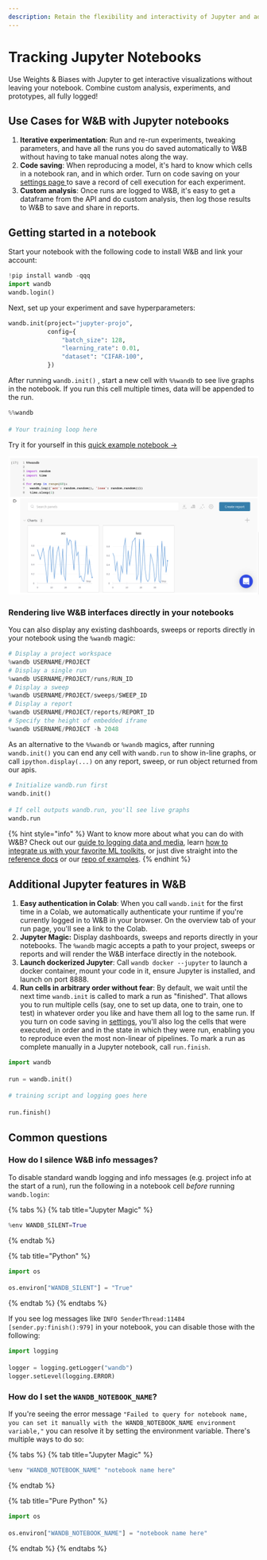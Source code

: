 ```yaml
---
description: Retain the flexibility and interactivity of Jupyter and add robust logging.
---
```


# Tracking Jupyter Notebooks

Use Weights & Biases with Jupyter to get interactive visualizations without leaving your notebook. Combine custom analysis, experiments, and prototypes, all fully logged!

## **Use Cases for W\&B with Jupyter notebooks**

1. **Iterative experimentation**: Run and re-run experiments, tweaking parameters, and have all the runs you do saved automatically to W\&B without having to take manual notes along the way.
2. **Code saving**: When reproducing a model, it's hard to know which cells in a notebook ran, and in which order. Turn on code saving on your [settings page ](https://app.wandb.ai/settings)to save a record of cell execution for each experiment.
3. **Custom analysis**: Once runs are logged to W\&B, it's easy to get a dataframe from the API and do custom analysis, then log those results to W\&B to save and share in reports.

## Getting started in a notebook

Start your notebook with the following code to install W\&B and link your account:

```python
!pip install wandb -qqq
import wandb
wandb.login()
```

Next, set up your experiment and save hyperparameters:

```python
wandb.init(project="jupyter-projo",
           config={
               "batch_size": 128,
               "learning_rate": 0.01,
               "dataset": "CIFAR-100",
           })
```

After running `wandb.init()` , start a new cell with `%%wandb` to see live graphs in the notebook. If you run this cell multiple times, data will be appended to the run.

```python
%%wandb

# Your training loop here
```

Try it for yourself in this [quick example notebook →](http://wandb.me/jupyter-interact-colab)

![](<../../.gitbook/assets/jupyter widget.png>)

### Rendering live W\&B interfaces directly in your notebooks

You can also display any existing dashboards, sweeps or reports directly in your notebook using the `%wandb` magic:

```python
# Display a project workspace
%wandb USERNAME/PROJECT
# Display a single run
%wandb USERNAME/PROJECT/runs/RUN_ID
# Display a sweep
%wandb USERNAME/PROJECT/sweeps/SWEEP_ID
# Display a report
%wandb USERNAME/PROJECT/reports/REPORT_ID
# Specify the height of embedded iframe
%wandb USERNAME/PROJECT -h 2048
```

As an alternative to the `%%wandb` or `%wandb` magics, after running `wandb.init()` you can end any cell with `wandb.run` to show in-line graphs, or call `ipython.display(...)` on any report, sweep, or run object returned from our apis.

```python
# Initialize wandb.run first
wandb.init()

# If cell outputs wandb.run, you'll see live graphs
wandb.run
```

{% hint style="info" %}
Want to know more about what you can do with W\&B? Check out our [guide to logging data and media](log/), learn [how to integrate us with your favorite ML toolkits](../integrations/), or just dive straight into the [reference docs](../../ref/python/) or our [repo of examples](https://github.com/wandb/examples).
{% endhint %}

## Additional Jupyter features in W\&B

1. **Easy authentication in Colab**: When you call `wandb.init` for the first time in a Colab, we automatically authenticate your runtime if you're currently logged in to W\&B in your browser. On the overview tab of your run page, you'll see a link to the Colab.
2. **Jupyter Magic:** Display dashboards, sweeps and reports directly in your notebooks. The `%wandb` magic accepts a path to your project, sweeps or reports and will render the W\&B interface directly in the notebook.
3. **Launch dockerized Jupyter**: Call `wandb docker --jupyter` to launch a docker container, mount your code in it, ensure Jupyter is installed, and launch on port 8888.
4. **Run cells in arbitrary order without fear**: By default, we wait until the next time `wandb.init` is called to mark a run as "finished". That allows you to run multiple cells (say, one to set up data, one to train, one to test) in whatever order you like and have them all log to the same run. If you turn on code saving in [settings](https://app.wandb.ai/settings), you'll also log the cells that were executed, in order and in the state in which they were run, enabling you to reproduce even the most non-linear of pipelines. To mark a run as complete manually in a Jupyter notebook, call `run.finish`.

```python
import wandb

run = wandb.init()

# training script and logging goes here

run.finish()
```

## Common questions

### How do I silence W\&B info messages?

To disable standard wandb logging and info messages (e.g. project info at the start of a run), run the following in a notebook cell _before_ running `wandb.login`:

{% tabs %}
{% tab title="Jupyter Magic" %}
```python
%env WANDB_SILENT=True
```
{% endtab %}

{% tab title="Python" %}
```python
import os

os.environ["WANDB_SILENT"] = "True"
```
{% endtab %}
{% endtabs %}

If you see log messages like `INFO SenderThread:11484 [sender.py:finish():979]` in your notebook, you can disable those with the following:

```python
import logging

logger = logging.getLogger("wandb")
logger.setLevel(logging.ERROR)
```

### How do I set the `WANDB_NOTEBOOK_NAME`?

If you're seeing the error message `"Failed to query for notebook name, you can set it manually with the WANDB_NOTEBOOK_NAME environment variable,"` you can resolve it by setting the environment variable. There's multiple ways to do so:

{% tabs %}
{% tab title="Jupyter Magic" %}
```python
%env "WANDB_NOTEBOOK_NAME" "notebook name here"
```
{% endtab %}

{% tab title="Pure Python" %}
```python
import os

os.environ["WANDB_NOTEBOOK_NAME"] = "notebook name here"
```
{% endtab %}
{% endtabs %}
